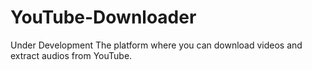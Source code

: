 # YouTube-Downloader
Under Development
The platform where you can download videos and extract audios from YouTube.
